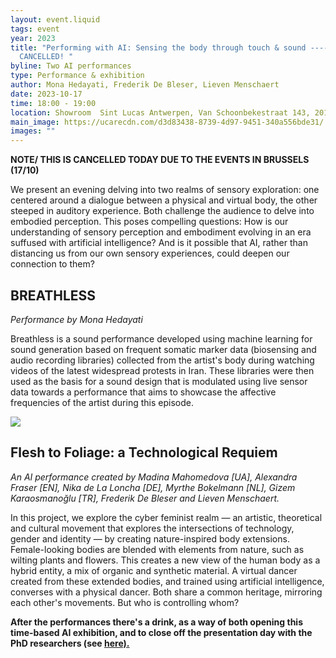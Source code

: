 ```yaml
---
layout: event.liquid
tags: event
year: 2023
title: "Performing with AI: Sensing the body through touch & sound ----> THIS IS
  CANCELLED! "
byline: Two AI performances
type: Performance & exhibition
author: Mona Hedayati, Frederik De Bleser, Lieven Menschaert
date: 2023-10-17
time: 18:00 - 19:00
location: Showroom  Sint Lucas Antwerpen, Van Schoonbekestraat 143, 2018 Antwerpen
main_image: https://ucarecdn.com/d3d83438-8739-4d97-9451-340a556bde31/
images: ""
---
```

**NOTE/ THIS IS CANCELLED TODAY DUE TO THE EVENTS IN BRUSSELS (17/10)**

We present an evening delving into two realms of sensory exploration: one centered around a dialogue between a physical and virtual body, the other steeped in auditory experience. Both challenge the audience to delve into embodied perception. This poses compelling questions: How is our understanding of sensory perception and embodiment evolving in an era suffused with artificial intelligence? And is it possible that AI, rather than distancing us from our own sensory experiences, could deepen our connection to them?

## BREATHLESS

*Performance by Mona Hedayati*

Breathless is a sound performance developed using machine learning for sound generation based on frequent somatic marker data (biosensing and audio recording libraries) collected from the artist's body during watching videos of the latest widespread protests in Iran. These libraries were then used as the basis for a sound design that is modulated using live sensor data towards a performance that aims to showcase the affective frequencies of the artist during this episode.

![](https://ucarecdn.com/aab623a7-6bd0-4893-9359-fdbcf51bad7c/)

## Flesh to Foliage: a Technological Requiem

*An AI performance created by Madina Mahomedova \[UA], Alexandra Fraser \[EN], Nika de La Loncha \[DE], Myrthe Bokelmann \[NL], Gizem Karaosmanoğlu \[TR], Frederik De Bleser and Lieven Menschaert.*

In this project, we explore the cyber feminist realm — an artistic, theoretical and cultural movement that explores the intersections of technology, gender and identity — by creating nature-inspired body extensions. Female-looking bodies are blended with elements from nature, such as wilting plants and flowers. This creates a new view of the human body as a hybrid entity, a mix of organic and synthetic material. A virtual dancer created from these extended bodies, and trained using artificial intelligence, converses with a physical dancer. Both share a common heritage, mirroring each other's movements. But who is controlling whom?

**After the performances there's a drink, as a way of both opening this time-based AI exhibition, and to close off the presentation day with the PhD researchers (see [here).](https://slarg.be/events/2023-10-17-a-day-of-presentations/)**